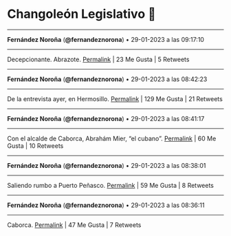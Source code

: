 # Changoleón Legislativo 🙈
*****
**Fernández Noroña** (**@fernandeznorona**) • 29-01-2023 a las 09:17:10
*****
Decepcionante. Abrazote.
[Permalink](https://twitter.com/fernandeznorona/status/1619746487759683584) | 23 Me Gusta | 5 Retweets
*****
**Fernández Noroña** (**@fernandeznorona**) • 29-01-2023 a las 08:42:23
*****
De la entrevista ayer, en Hermosillo.
[Permalink](https://twitter.com/fernandeznorona/status/1619737733412573186) | 129 Me Gusta | 21 Retweets
*****
**Fernández Noroña** (**@fernandeznorona**) • 29-01-2023 a las 08:41:17
*****
Con el alcalde de Caborca, Abrahám Mier, “el cubano”.
[Permalink](https://twitter.com/fernandeznorona/status/1619737455833530368) | 60 Me Gusta | 10 Retweets
*****
**Fernández Noroña** (**@fernandeznorona**) • 29-01-2023 a las 08:38:01
*****
Saliendo rumbo a Puerto Peñasco.
[Permalink](https://twitter.com/fernandeznorona/status/1619736634207145984) | 59 Me Gusta | 8 Retweets
*****
**Fernández Noroña** (**@fernandeznorona**) • 29-01-2023 a las 08:36:11
*****
Caborca.
[Permalink](https://twitter.com/fernandeznorona/status/1619736171994845184) | 47 Me Gusta | 7 Retweets